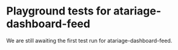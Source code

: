 # Playground tests for atariage-dashboard-feed
We are still awaiting the first test run for atariage-dashboard-feed.
